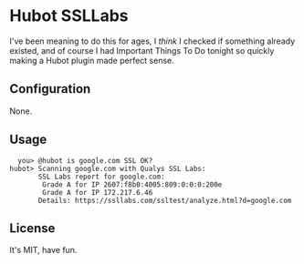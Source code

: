 # Hubot SSLLabs

I've been meaning to do this for ages, I *think* I checked if something already existed, and of course I had Important Things To Do tonight so quickly making a Hubot plugin made perfect sense.

## Configuration

None.

## Usage

      you> @hubot is google.com SSL OK?
    hubot> Scanning google.com with Qualys SSL Labs:
           SSL Labs report for google.com:
            Grade A for IP 2607:f8b0:4005:809:0:0:0:200e
            Grade A for IP 172.217.6.46
           Details: https://ssllabs.com/ssltest/analyze.html?d=google.com

## License

It's MIT, have fun.
